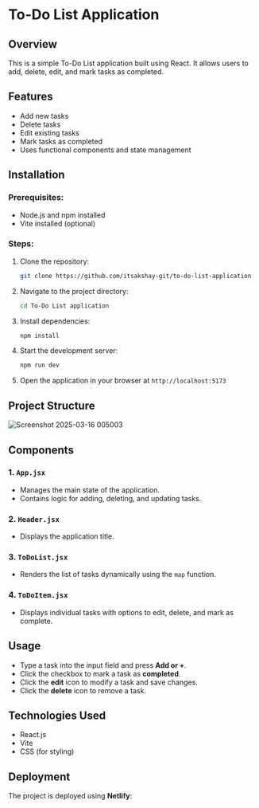 # To-Do List Application

## Overview

This is a simple To-Do List application built using React. It allows users to add, delete, edit, and mark tasks as completed.

## Features

- Add new tasks
- Delete tasks
- Edit existing tasks
- Mark tasks as completed
- Uses functional components and state management

## Installation

### Prerequisites:

- Node.js and npm installed
- Vite installed (optional)

### Steps:

1. Clone the repository:
   ```sh
   git clone https://github.com/itsakshay-git/to-do-list-application
   ```
2. Navigate to the project directory:
   ```sh
   cd To-Do List application
   ```
3. Install dependencies:
   ```sh
   npm install
   ```
4. Start the development server:
   ```sh
   npm run dev
   ```
5. Open the application in your browser at `http://localhost:5173`

## Project Structure

![Screenshot 2025-03-16 005003](https://github.com/user-attachments/assets/6559006c-bb3f-4a3a-b60e-f0284aed3e88)


## Components

### 1. `App.jsx`

- Manages the main state of the application.
- Contains logic for adding, deleting, and updating tasks.

### 2. `Header.jsx`

- Displays the application title.

### 3. `ToDoList.jsx`

- Renders the list of tasks dynamically using the `map` function.

### 4. `ToDoItem.jsx`

- Displays individual tasks with options to edit, delete, and mark as complete.

## Usage

- Type a task into the input field and press **Add or +**.
- Click the checkbox to mark a task as **completed**.
- Click the **edit** icon to modify a task and save changes.
- Click the **delete** icon to remove a task.

## Technologies Used

- React.js
- Vite
- CSS (for styling)

## Deployment

The project is deployed using **Netlify**:

```sh

```
